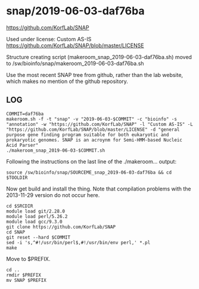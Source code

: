snap/2019-06-03-daf76ba
=======================

<https://github.com/KorfLab/SNAP>

Used under license:
Custom AS-IS
<https://github.com/KorfLab/SNAP/blob/master/LICENSE>

Structure creating script (makeroom_snap_2019-06-03-daf76ba.sh) moved to /sw/bioinfo/snap/makeroom_2019-06-03-daf76ba.sh

Use the most recent SNAP tree from github, rather than the lab website, which makes no mention of the github repository.

LOG
---

    COMMIT=daf76ba
    makeroom.sh -f -t "snap" -v "2019-06-03-$COMMIT" -c "bioinfo" -s "annotation" -w "https://github.com/KorfLab/SNAP" -l "Custom AS-IS" -L "https://github.com/KorfLab/SNAP/blob/master/LICENSE" -d "general purpose gene finding program suitable for both eukaryotic and prokaryotic genomes. SNAP is an acroynm for Semi-HMM-based Nucleic Acid Parser"
    ./makeroom_snap_2019-06-03-$COMMIT.sh

Following the instructions on the last line of the ./makeroom... output:

    source /sw/bioinfo/snap/SOURCEME_snap_2019-06-03-daf76ba && cd $TOOLDIR

Now get build and install the thing.  Note that compilation problems with the 2013-11-29 version do not occur here.

    cd $SRCDIR
    module load git/2.28.0
    module load perl/5.26.2
    module load gcc/9.3.0
    git clone https://github.com/KorfLab/SNAP
    cd SNAP
    git reset --hard $COMMIT
    sed -i 's,^#!/usr/bin/perl$,#!/usr/bin/env perl,' *.pl
    make

Move to $PREFIX.

    cd ..
    rmdir $PREFIX
    mv SNAP $PREFIX
